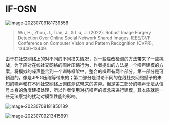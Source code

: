 # IF-OSN

![image-20230709181739556](https://s2.loli.net/2023/07/09/nKtT5Eb9RUeoPLk.png)

> Wu, H., Zhou, J., Tian, J., & Liu, J. (2022). Robust Image Forgery Detection Over Online Social Network Shared Images. IEEE/CVF Conference on Computer Vision and Pattern Recognition (CVPR), 13440–13449.

由于在社交网络上的对不同的不同损失情况，对一些篡改检测的方法带来了一些挑战，为了应对在线社交网络的图片压缩行为，作者提出的方法是一个噪声建模的方案，将模拟的噪声整合到一个训练框架中，整合的噪声有两个部分，第一部分是可预测的，像是JPEG压缩等带来的；第二部分是讨论不同的在线社交网络赋予的未知的噪声和在不同社交网络上训练测试带来的差异。但是第二部分的噪声无法从信号本身的角度建模处理，所以作者使用对抗噪声的概念来进行建模，其本质就是一些无法察觉的扰动对模型性能的影响。

![image-20230709181850189](https://s2.loli.net/2023/07/09/MDHBs2ZAcERXu7J.png)

![image-20230709213415691](https://s2.loli.net/2023/07/09/SUqalRE6TPFZwme.png)
